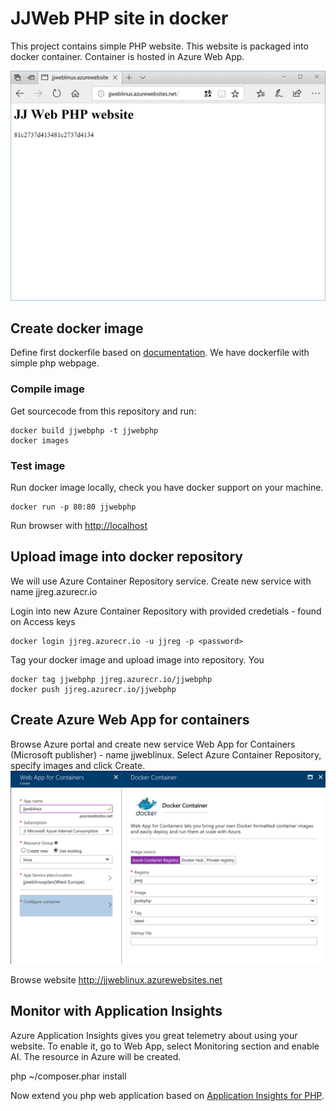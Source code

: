 # JJWeb PHP site in docker
This project contains simple PHP website. This website is packaged into docker container.
Container is hosted in Azure Web App.

![Image](media/screen.png)

## Create docker image
Define first dockerfile based on <a href="https://hub.docker.com/_/php/">documentation</a>.
We have dockerfile with simple php webpage.

### Compile image
Get sourcecode from this repository and run:
```
docker build jjwebphp -t jjwebphp
docker images
```
### Test image
Run docker image locally, check you have docker support on your machine.
```
docker run -p 80:80 jjwebphp
```
Run browser with <a href="http://localhost">http://localhost</a>

## Upload image into docker repository
We will use Azure Container Repository service.
Create new service with name jjreg.azurecr.io

Login into new Azure Container Repository with provided credetials - found on Access keys
```
docker login jjreg.azurecr.io -u jjreg -p <password>
```
Tag your docker image and upload image into repository. You 
```
docker tag jjwebphp jjreg.azurecr.io/jjwebphp
docker push jjreg.azurecr.io/jjwebphp
```

## Create Azure Web App for containers
Browse Azure portal and create new service Web App for Containers (Microsoft publisher) - name jjweblinux.
Select Azure Container Repository, specify images and click Create.
![Image](media/webapp.png)

Browse website <a href="http://jjweblinux.azurewebsites.net">http://jjweblinux.azurewebsites.net</a>

## Monitor with Application Insights
Azure Application Insights gives you great telemetry about using your website.
To enable it, go to Web App, select Monitoring section and enable AI. The resource in Azure will be created.

php ~/composer.phar install

Now extend you php web application based on <a href="https://github.com/Microsoft/ApplicationInsights-php">Application Insights for PHP</a>.

